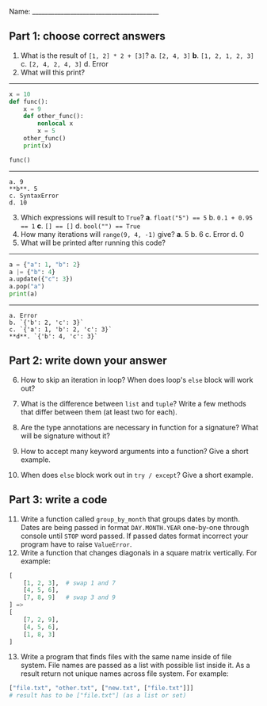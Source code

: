 Name: \_\_\_\_\_\_\_\_\_\_\_\_\_\_\_\_\_\_\_\_\_\_\_\_\_\_\_\_\_\_\_\_\_\_\_\_\_\_\_\_
## Part 1: choose correct answers
1. What is the result of `[1, 2] * 2 + [3]`?
	a. `[2, 4, 3]`
	**b**. `[1, 2, 1, 2, 3]`
	c. `[2, 4, 2, 4, 3]`
	d. Error
2. What will this print?
***
```python
x = 10
def func():
	x = 9
	def other_func():
		nonlocal x
		x = 5
	other_func()
	print(x)

func()
```
***
	a. 9
	**b**. 5
	c. SyntaxError
	d. 10
3. Which expressions will result to `True`?
	**a**. `float("5") == 5`
	b. `0.1 + 0.95 == 1`
	**c**. `[] == []`
	d. `bool("") == True`
4. How many iterations will `range(9, 4, -1)` give?
	**a**. 5
	b. 6
	c. Error
	d. 0
5. What will be printed after running this code?
***
```python
a = {"a": 1, "b": 2}
a |= {"b": 4}
a.update({"c": 3})
a.pop("a")
print(a)
```
***
	a. Error
	b. `{'b': 2, 'c': 3}`
	c. `{'a': 1, 'b': 2, 'c': 3}`
	**d**. `{'b': 4, 'c': 3}`
## Part 2: write down your answer
6. How to skip an iteration in loop? When does loop's `else` block will work out?


7. What is the difference between `list` and `tuple`? Write a few methods that differ between them (at least two for each).


8. Are the type annotations are necessary in function for a signature? What will be signature without it?


9. How to accept many keyword arguments into a function? Give a short example.


10. When does `else` block work out in `try / except`? Give a short example.
## Part 3: write a code
11. Write a function called `group_by_month` that groups dates by month.
    Dates are being passed in format `DAY.MONTH.YEAR` one-by-one through console until `STOP` word passed.
    If passed dates format incorrect your program have to raise `ValueError`.
12. Write a function that changes diagonals in a square matrix vertically.
    For example:
```python
[
	[1, 2, 3],  # swap 1 and 7
	[4, 5, 6],
	[7, 8, 9]   # swap 3 and 9
] =>
[
	[7, 2, 9],
	[4, 5, 6],
	[1, 8, 3]
]
```
13. Write a program that finds files with the same name inside of file system.
    File names are passed as a list with possible list inside it. As a result return not unique names across file system.
    For example:
```python
["file.txt", "other.txt", ["new.txt", ["file.txt"]]]
# result has to be ["file.txt"] (as a list or set)
```